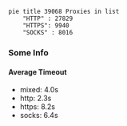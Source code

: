 
```mermaid
pie title 39068 Proxies in list
    "HTTP" : 27829
    "HTTPS": 9940
    "SOCKS" : 8016
```

### Some Info
#### Average Timeout

- mixed: 4.0s
- http: 2.3s
- https: 8.2s
- socks: 6.4s